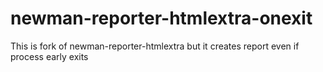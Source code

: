 # newman-reporter-htmlextra-onexit

This is fork of newman-reporter-htmlextra but it creates report even if process early exits
